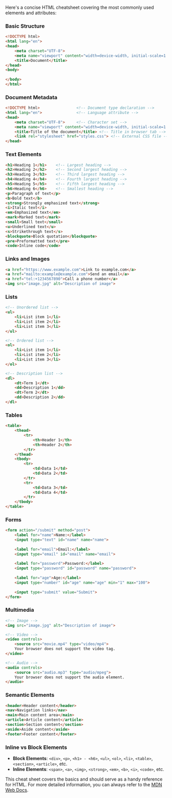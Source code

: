 Here's a concise HTML cheatsheet covering the most commonly used elements and attributes:

### Basic Structure
```html
<!DOCTYPE html>
<html lang="en">
<head>
    <meta charset="UTF-8">
    <meta name="viewport" content="width=device-width, initial-scale=1.0">
    <title>Document</title>
</head>
<body>
    
</body>
</html>
```

### Document Metadata
```html
<!DOCTYPE html>                <!-- Document type declaration -->
<html lang="en">               <!-- Language attribute -->
<head>
    <meta charset="UTF-8">     <!-- Character set -->
    <meta name="viewport" content="width=device-width, initial-scale=1.0"> <!-- Responsive viewport -->
    <title>Title of the document</title> <!-- Title in browser tab -->
    <link rel="stylesheet" href="styles.css"> <!-- External CSS file -->
</head>
```

### Text Elements
```html
<h1>Heading 1</h1>    <!-- Largest heading -->
<h2>Heading 2</h2>    <!-- Second largest heading -->
<h3>Heading 3</h3>    <!-- Third largest heading -->
<h4>Heading 4</h4>    <!-- Fourth largest heading -->
<h5>Heading 5</h5>    <!-- Fifth largest heading -->
<h6>Heading 6</h6>    <!-- Smallest heading -->
<p>Paragraph of text</p>
<b>Bold text</b>
<strong>Strongly emphasized text</strong>
<i>Italic text</i>
<em>Emphasized text</em>
<mark>Marked text</mark>
<small>Small text</small>
<u>Underlined text</u>
<s>Strikethrough text</s>
<blockquote>Block quotation</blockquote>
<pre>Preformatted text</pre>
<code>Inline code</code>
```

### Links and Images
```html
<a href="https://www.example.com">Link to example.com</a>
<a href="mailto:example@example.com">Send an email</a>
<a href="tel:+1234567890">Call a phone number</a>
<img src="image.jpg" alt="Description of image">
```

### Lists
```html
<!-- Unordered list -->
<ul>
    <li>List item 1</li>
    <li>List item 2</li>
    <li>List item 3</li>
</ul>

<!-- Ordered list -->
<ol>
    <li>List item 1</li>
    <li>List item 2</li>
    <li>List item 3</li>
</ol>

<!-- Description list -->
<dl>
    <dt>Term 1</dt>
    <dd>Description 1</dd>
    <dt>Term 2</dt>
    <dd>Description 2</dd>
</dl>
```

### Tables
```html
<table>
    <thead>
        <tr>
            <th>Header 1</th>
            <th>Header 2</th>
        </tr>
    </thead>
    <tbody>
        <tr>
            <td>Data 1</td>
            <td>Data 2</td>
        </tr>
        <tr>
            <td>Data 3</td>
            <td>Data 4</td>
        </tr>
    </tbody>
</table>
```

### Forms
```html
<form action="/submit" method="post">
    <label for="name">Name:</label>
    <input type="text" id="name" name="name">
    
    <label for="email">Email:</label>
    <input type="email" id="email" name="email">
    
    <label for="password">Password:</label>
    <input type="password" id="password" name="password">
    
    <label for="age">Age:</label>
    <input type="number" id="age" name="age" min="1" max="100">
    
    <input type="submit" value="Submit">
</form>
```

### Multimedia
```html
<!-- Image -->
<img src="image.jpg" alt="Description of image">

<!-- Video -->
<video controls>
    <source src="movie.mp4" type="video/mp4">
    Your browser does not support the video tag.
</video>

<!-- Audio -->
<audio controls>
    <source src="audio.mp3" type="audio/mpeg">
    Your browser does not support the audio element.
</audio>
```

### Semantic Elements
```html
<header>Header content</header>
<nav>Navigation links</nav>
<main>Main content area</main>
<article>Article content</article>
<section>Section content</section>
<aside>Aside content</aside>
<footer>Footer content</footer>
```

### Inline vs Block Elements
- **Block Elements**: `<div>`, `<p>`, `<h1> - <h6>`, `<ul>`, `<ol>`, `<li>`, `<table>`, `<section>`, `<article>`, etc.
- **Inline Elements**: `<span>`, `<a>`, `<img>`, `<strong>`, `<em>`, `<b>`, `<i>`, `<code>`, etc.

This cheat sheet covers the basics and should serve as a handy reference for HTML. For more detailed information, you can always refer to the [MDN Web Docs](https://developer.mozilla.org/en-US/docs/Web/HTML).